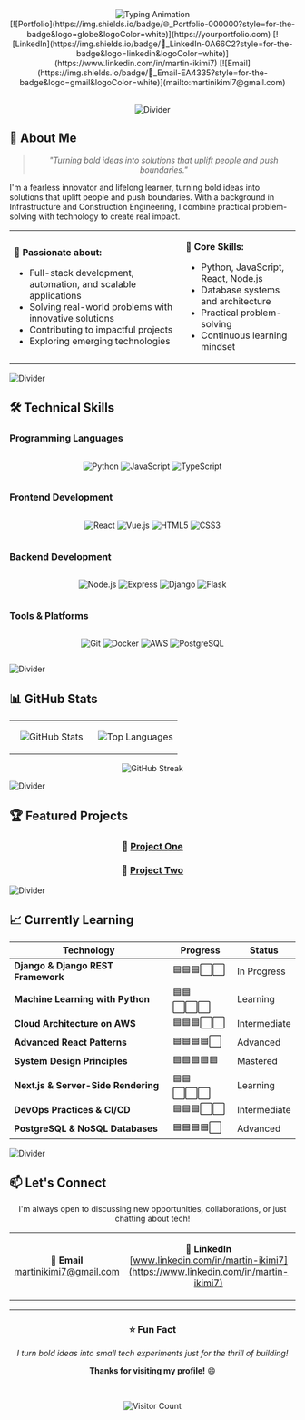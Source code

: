 <!-- Header Section -->
<div align="center">

<img src="https://readme-typing-svg.herokuapp.com?font=Fira+Code&weight=600&size=30&duration=4000&pause=1000&color=00D4FF&center=true&vCenter=true&width=600&lines=👋+Hello,+I'm+Martin+Ikimi;💻+Full-Stack+Developer;🌍+Nairobi,+Kenya;🚀+Building+dope+tech+that+solves+universal+pain+points" alt="Typing Animation" />

<br/>

<div align="center" style="display: flex; justify-content: center; gap: 15px; flex-wrap: wrap;">
[![Portfolio](https://img.shields.io/badge/🌐_Portfolio-000000?style=for-the-badge&logo=globe&logoColor=white)](https://yourportfolio.com)
[![LinkedIn](https://img.shields.io/badge/💼_LinkedIn-0A66C2?style=for-the-badge&logo=linkedin&logoColor=white)](https://www.linkedin.com/in/martin-ikimi7)
[![Email](https://img.shields.io/badge/📧_Email-EA4335?style=for-the-badge&logo=gmail&logoColor=white)](mailto:martinikimi7@gmail.com)
</div>

<br/>

![Divider](https://user-images.githubusercontent.com/73097560/115834477-dbab4500-a447-11eb-908a-139a6edaec5c.gif)

</div>

## 📖 About Me

<div align="center">

> *"Turning bold ideas into solutions that uplift people and push boundaries."*

</div>

I'm a fearless innovator and lifelong learner, turning bold ideas into solutions that uplift people and push boundaries. With a background in Infrastructure and Construction Engineering, I combine practical problem-solving with technology to create real impact.

<table>
<tr>
<td width="60%">

**🔹 Passionate about:**
- Full-stack development, automation, and scalable applications
- Solving real-world problems with innovative solutions
- Contributing to impactful projects
- Exploring emerging technologies

</td>
<td width="40%">

**🔹 Core Skills:**
- Python, JavaScript, React, Node.js
- Database systems and architecture
- Practical problem-solving
- Continuous learning mindset

</td>
</tr>
</table>

![Divider](https://user-images.githubusercontent.com/73097560/115834477-dbab4500-a447-11eb-908a-139a6edaec5c.gif)

## 🛠️ Technical Skills

### Programming Languages
<div align="center" style="display: flex; justify-content: center; gap: 10px; flex-wrap: wrap;">

![Python](https://img.shields.io/badge/Python-3776AB?style=for-the-badge&logo=python&logoColor=white)
![JavaScript](https://img.shields.io/badge/JavaScript-F7DF1E?style=for-the-badge&logo=javascript&logoColor=black)
![TypeScript](https://img.shields.io/badge/TypeScript-3178C6?style=for-the-badge&logo=typescript&logoColor=white)

</div>

### Frontend Development
<div align="center" style="display: flex; justify-content: center; gap: 10px; flex-wrap: wrap;">

![React](https://img.shields.io/badge/React-61DAFB?style=for-the-badge&logo=react&logoColor=black)
![Vue.js](https://img.shields.io/badge/Vue.js-4FC08D?style=for-the-badge&logo=vue.js&logoColor=white)
![HTML5](https://img.shields.io/badge/HTML5-E34F26?style=for-the-badge&logo=html5&logoColor=white)
![CSS3](https://img.shields.io/badge/CSS3-1572B6?style=for-the-badge&logo=css3&logoColor=white)

</div>

### Backend Development
<div align="center" style="display: flex; justify-content: center; gap: 10px; flex-wrap: wrap;">

![Node.js](https://img.shields.io/badge/Node.js-339933?style=for-the-badge&logo=node.js&logoColor=white)
![Express](https://img.shields.io/badge/Express-000000?style=for-the-badge&logo=express&logoColor=white)
![Django](https://img.shields.io/badge/Django-092E20?style=for-the-badge&logo=django&logoColor=white)
![Flask](https://img.shields.io/badge/Flask-000000?style=for-the-badge&logo=flask&logoColor=white)

</div>

### Tools & Platforms
<div align="center" style="display: flex; justify-content: center; gap: 10px; flex-wrap: wrap;">

![Git](https://img.shields.io/badge/Git-F05032?style=for-the-badge&logo=git&logoColor=white)
![Docker](https://img.shields.io/badge/Docker-2496ED?style=for-the-badge&logo=docker&logoColor=white)
![AWS](https://img.shields.io/badge/AWS-232F3E?style=for-the-badge&logo=amazon-aws&logoColor=white)
![PostgreSQL](https://img.shields.io/badge/PostgreSQL-4169E1?style=for-the-badge&logo=postgresql&logoColor=white)

</div>

![Divider](https://user-images.githubusercontent.com/73097560/115834477-dbab4500-a447-11eb-908a-139a6edaec5c.gif)

## 📊 GitHub Stats

<div align="center">

<table>
<tr>
<td align="center" width="50%">

![GitHub Stats](https://github-readme-stats.vercel.app/api?username=Martinikimi&show_icons=true&theme=radical&hide_border=true&bg_color=0d1117&title_color=00D4FF&icon_color=00FF88)

</td>
<td align="center" width="50%">

![Top Languages](https://github-readme-stats.vercel.app/api/top-langs/?username=Martinikimi&layout=compact&theme=radical&hide_border=true&bg_color=0d1117&title_color=00D4FF)

</td>
</tr>
</table>

![GitHub Streak](https://streak-stats.demolab.com/?user=Martinikimi&theme=radical&hide_border=true&background=0d1117&fire=00D4FF)

</div>

![Divider](https://user-images.githubusercontent.com/73097560/115834477-dbab4500-a447-11eb-908a-139a6edaec5c.gif)

## 🏆 Featured Projects

<div align="center">

### 🎯 [Project One](https://github.com/Martinikimi/project-one)
### 🚀 [Project Two](https://github.com/Martinikimi/project-two)

</div>

![Divider](https://user-images.githubusercontent.com/73097560/115834477-dbab4500-a447-11eb-908a-139a6edaec5c.gif)

## 📈 Currently Learning

<div align="center">

| Technology | Progress | Status |
|------------|----------|--------|
| **Django & Django REST Framework** | 🟦🟦🟦⬜⬜ | In Progress |
| **Machine Learning with Python** | 🟦🟦⬜⬜⬜ | Learning |
| **Cloud Architecture on AWS** | 🟦🟦🟦⬜⬜ | Intermediate |
| **Advanced React Patterns** | 🟦🟦🟦🟦⬜ | Advanced |
| **System Design Principles** | 🟦🟦🟦🟦🟦 | Mastered |
| **Next.js & Server-Side Rendering** | 🟦🟦⬜⬜⬜ | Learning |
| **DevOps Practices & CI/CD** | 🟦🟦🟦⬜⬜ | Intermediate |
| **PostgreSQL & NoSQL Databases** | 🟦🟦🟦🟦⬜ | Advanced |

</div>

![Divider](https://user-images.githubusercontent.com/73097560/115834477-dbab4500-a447-11eb-908a-139a6edaec5c.gif)

## 📫 Let's Connect

<div align="center">

I'm always open to discussing new opportunities, collaborations, or just chatting about tech!

<table>
<tr>
<td align="center">

**📧 Email**<br/>
[martinikimi7@gmail.com](mailto:martinikimi7@gmail.com)

</td>
<td align="center">

**💼 LinkedIn**<br/>
[www.linkedin.com/in/martin-ikimi7](https://www.linkedin.com/in/martin-ikimi7)

</td>
<td align="center">

**🌐 Portfolio**<br/>
[Your Website](https://yourportfolio.com)

</td>
</tr>
</table>

</div>

---

<div align="center">

### ⭐ Fun Fact
*I turn bold ideas into small tech experiments just for the thrill of building!*

**Thanks for visiting my profile!** 😄

<br/>

![Visitor Count](https://komarev.com/ghpvc/?username=Martinikimi&color=00D4FF&style=for-the-badge)

</div>

